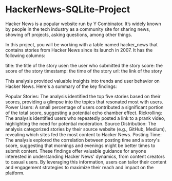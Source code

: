 # HackerNews-SQLite-Project

Hacker News is a popular website run by Y Combinator. It’s widely known by people in the tech industry as a community site for sharing news, showing off projects, asking questions, among other things.

In this project, you will be working with a table named hacker_news that contains stories from Hacker News since its launch in 2007. It has the following columns:

title: the title of the story
user: the user who submitted the story
score: the score of the story
timestamp: the time of the story
url: the link of the story

This analysis provided valuable insights into trends and user behavior on Hacker News. Here's a summary of the key findings:

Popular Stories: The analysis identified the top five stories based on their scores, providing a glimpse into the topics that resonated most with users.
Power Users: A small percentage of users contributed a significant portion of the total score, suggesting a potential echo chamber effect.
Rickrolling: The analysis identified users who repeatedly posted a link to a prank video, highlighting the need for potential moderation.
Source Distribution: The analysis categorized stories by their source website (e.g., GitHub, Medium), revealing which sites fed the most content to Hacker News.
Posting Time: The analysis explored the correlation between posting time and a story's score, suggesting that mornings and evenings might be better times to submit content.
These findings offer valuable guidance for anyone interested in understanding Hacker News' dynamics, from content creators to casual users. By leveraging this information, users can tailor their content and engagement strategies to maximize their reach and impact on the platform.
